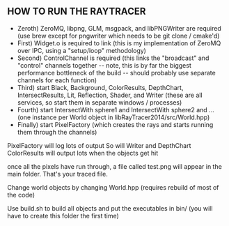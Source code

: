 ## HOW TO RUN THE RAYTRACER
* Zeroth) ZeroMQ, libpng, GLM, msgpack, and libPNGWriter are required (use brew except for pngwriter which needs to be git clone / cmake'd)
* First) Widget.o is required to link (this is my implementation of ZeroMQ over IPC, using a "setup/loop" methodology)
* Second) ControlChannel is required (this links the "broadcast" and "control" channels together -- note, this is by far the biggest performance bottleneck of the build -- should probably use separate channels for each function)
* Third) start Black, Background, ColorResults, DepthChart, IntersectResults, Lit, Reflection, Shader, and Writer (these are all services, so start them in separate windows / processes)
* Fourth) start IntersectWith sphere1 and IntersectWith sphere2 and ... (one instance per World object in libRayTracer2014/src/World.hpp)
* Finally) start PixelFactory (which creates the rays and starts running them through the channels)

PixelFactory will log lots of output
So will Writer and DepthChart
ColorResults will output lots when the objects get hit

once all the pixels have run through, a file called test.png will appear in the main folder. That's your traced file.

Change world objects by changing World.hpp (requires rebuild of most of the code)

Use build.sh to build all objects and put the executables in bin/ (you will have to create this folder the first time)
